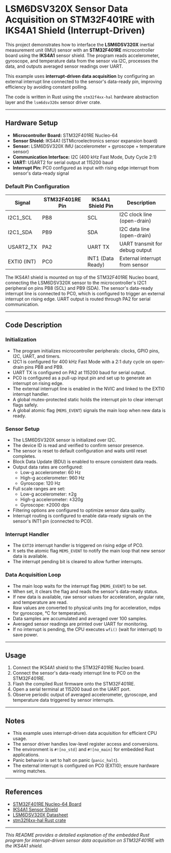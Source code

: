 # LSM6DSV320X Sensor Data Acquisition on STM32F401RE with IKS4A1 Shield (Interrupt-Driven)

This project demonstrates how to interface the **LSM6DSV320X** inertial measurement unit (IMU) sensor with an **STM32F401RE** microcontroller board using the **IKS4A1** sensor shield. The program reads accelerometer, gyroscope, and temperature data from the sensor via I2C, processes the data, and outputs averaged sensor readings over UART.

This example uses **interrupt-driven data acquisition** by configuring an external interrupt line connected to the sensor's data-ready pin, improving efficiency by avoiding constant polling.

The code is written in Rust using the `stm32f4xx-hal` hardware abstraction layer and the `lsm6dsv320x` sensor driver crate.

---

## Hardware Setup

- **Microcontroller Board:** STM32F401RE Nucleo-64
- **Sensor Shield:** IKS4A1 (STMicroelectronics sensor expansion board)
- **Sensor:** LSM6DSV320X IMU (accelerometer + gyroscope + temperature sensor)
- **Communication Interface:** I2C (400 kHz Fast Mode, Duty Cycle 2:1)
- **UART:** USART2 for serial output at 115200 baud
- **Interrupt Pin:** PC0 configured as input with rising edge interrupt from sensor's data-ready signal

### Default Pin Configuration

| Signal       | STM32F401RE Pin | IKS4A1 Shield Pin | Description                      |
|--------------|-----------------|-------------------|----------------------------------|
| I2C1_SCL     | PB8             | SCL               | I2C clock line (open-drain)      |
| I2C1_SDA     | PB9             | SDA               | I2C data line (open-drain)       |
| USART2_TX    | PA2             | UART TX           | UART transmit for debug output   |
| EXTI0 (INT)  | PC0             | INT1 (Data Ready) | External interrupt from sensor   |

The IKS4A1 shield is mounted on top of the STM32F401RE Nucleo board, connecting the LSM6DSV320X sensor to the microcontroller's I2C1 peripheral on pins PB8 (SCL) and PB9 (SDA). The sensor's data-ready interrupt line is connected to PC0, which is configured to trigger an external interrupt on rising edge. UART output is routed through PA2 for serial communication.

---

## Code Description

### Initialization

- The program initializes microcontroller peripherals: clocks, GPIO pins, I2C, UART, and timers.
- I2C1 is configured for 400 kHz Fast Mode with a 2:1 duty cycle on open-drain pins PB8 and PB9.
- UART TX is configured on PA2 at 115200 baud for serial output.
- PC0 is configured as a pull-up input pin and set up to generate an interrupt on rising edge.
- The external interrupt line is enabled in the NVIC and linked to the EXTI0 interrupt handler.
- A global mutex-protected static holds the interrupt pin to clear interrupt flags safely.
- A global atomic flag (`MEMS_EVENT`) signals the main loop when new data is ready.

### Sensor Setup

- The LSM6DSV320X sensor is initialized over I2C.
- The device ID is read and verified to confirm sensor presence.
- The sensor is reset to default configuration and waits until reset completes.
- Block Data Update (BDU) is enabled to ensure consistent data reads.
- Output data rates are configured:
  - Low-g accelerometer: 60 Hz
  - High-g accelerometer: 960 Hz
  - Gyroscope: 120 Hz
- Full scale ranges are set:
  - Low-g accelerometer: ±2g
  - High-g accelerometer: ±320g
  - Gyroscope: ±2000 dps
- Filtering options are configured to optimize sensor data quality.
- Interrupt routing is configured to enable data-ready signals on the sensor's INT1 pin (connected to PC0).

### Interrupt Handler

- The `EXTI0` interrupt handler is triggered on rising edge of PC0.
- It sets the atomic flag `MEMS_EVENT` to notify the main loop that new sensor data is available.
- The interrupt pending bit is cleared to allow further interrupts.

### Data Acquisition Loop

- The main loop waits for the interrupt flag (`MEMS_EVENT`) to be set.
- When set, it clears the flag and reads the sensor's data-ready status.
- If new data is available, raw sensor values for acceleration, angular rate, and temperature are read.
- Raw values are converted to physical units (mg for acceleration, mdps for gyroscope, °C for temperature).
- Data samples are accumulated and averaged over 100 samples.
- Averaged sensor readings are printed over UART for monitoring.
- If no interrupt is pending, the CPU executes `wfi()` (wait for interrupt) to save power.

---

## Usage

1. Connect the IKS4A1 shield to the STM32F401RE Nucleo board.
2. Connect the sensor's data-ready interrupt line to PC0 on the STM32F401RE.
3. Flash the compiled Rust firmware onto the STM32F401RE.
4. Open a serial terminal at 115200 baud on the UART port.
5. Observe periodic output of averaged accelerometer, gyroscope, and temperature data triggered by sensor interrupts.

---

## Notes

- This example uses interrupt-driven data acquisition for efficient CPU usage.
- The sensor driver handles low-level register access and conversions.
- The environment is `#![no_std]` and `#![no_main]` for embedded Rust applications.
- Panic behavior is set to halt on panic (`panic_halt`).
- The external interrupt is configured on PC0 (EXTI0); ensure hardware wiring matches.

---

## References

- [STM32F401RE Nucleo-64 Board](https://www.st.com/en/evaluation-tools/nucleo-f401re.html)
- [IKS4A1 Sensor Shield](https://www.st.com/en/ecosystems/x-nucleo-iks4a1.html)
- [LSM6DSV320X Datasheet](https://www.st.com/resource/en/datasheet/lsm6dsv320x.pdf)
- [stm32f4xx-hal Rust crate](https://docs.rs/stm32f4xx-hal)

---

*This README provides a detailed explanation of the embedded Rust program for interrupt-driven sensor data acquisition on STM32F401RE with the IKS4A1 shield.*